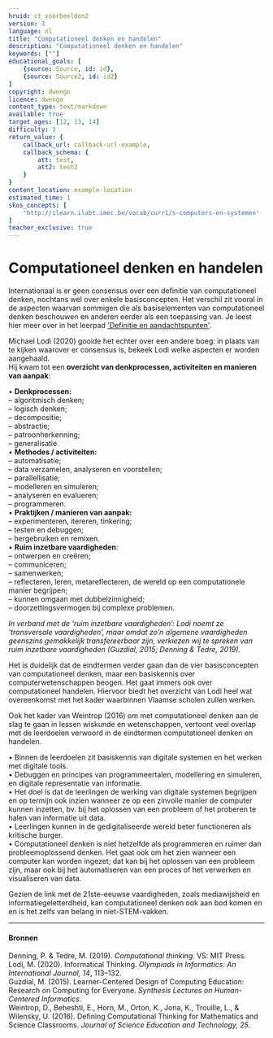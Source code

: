 ```yaml
---
hruid: ct_voorbeelden2
version: 3
language: nl
title: "Computationeel denken en handelen"
description: "Computationeel denken en handelen"
keywords: [""]
educational_goals: [
    {source: Source, id: id}, 
    {source: Source2, id: id2}
]
copyright: dwengo
licence: dwengo
content_type: text/markdown
available: true
target_ages: [12, 13, 14]
difficulty: 3
return_value: {
    callback_url: callback-url-example,
    callback_schema: {
        att: test,
        att2: test2
    }
}
content_location: example-location
estimated_time: 1
skos_concepts: [
    'http://ilearn.ilabt.imec.be/vocab/curr1/s-computers-en-systemen'
]
teacher_exclusive: true
---
```

# Computationeel denken en handelen

Internationaal is er geen consensus over een definitie van computationeel denken, nochtans wel over enkele basisconcepten. Het verschil zit vooral in de aspecten waarvan sommigen die als basiselementen van computationeel denken beschouwen en anderen eerder als een toepassing van. Je leest hier meer over in het leerpad ['Definitie en aandachtspunten'](https://www.dwengo.org/learning-path.html?hruid=ct2_concreet&language=nl&te=true&source_page=%2Fcomputational_thinking%2F&source_title=%20Computationeel%20Denken#ct_inleiding1;nl;3). 

Michael Lodi (2020) gooide het echter over een andere boeg: in plaats van te kijken waarover er consensus is, bekeek Lodi welke aspecten er worden aangehaald.<br>
Hij kwam tot een **overzicht van denkprocessen, activiteiten en manieren van aanpak**:

• **Denkprocessen:**<br>
– algoritmisch denken;<br>
– logisch denken;<br>
– decompositie;<br>
– abstractie;<br>
– patroonherkenning;<br>
– generalisatie.<br>
• **Methodes / activiteiten:**<br>
– automatisatie;<br>
– data verzamelen, analyseren en voorstellen;<br>
– parallellisatie;<br>
– modelleren en simuleren;<br>
– analyseren en evalueren;<br>
– programmeren.<br>
• **Praktijken / manieren van aanpak:**<br>
– experimenteren, itereren, tinkering;<br>
– testen en debuggen;<br>
– hergebruiken en remixen.<br>
• **Ruim inzetbare vaardigheden**:<br>
– ontwerpen en creëren;<br>
– communiceren;<br>
– samenwerken;<br>
– reflecteren, leren, metareflecteren, de wereld op een computationele manier begrijpen;<br>
– kunnen omgaan met dubbelzinnigheid;<br>
– doorzettingsvermogen bij complexe problemen.<br>

*In verband met de ‘ruim inzetbare vaardigheden’: Lodi noemt ze ‘transversale vaardigheden’, maar omdat zo’n algemene vaardigheden geenszins gemakkelijk transfereerbaar zijn, verkiezen wij te spreken van ruim inzetbare vaardigheden (Guzdial, 2015; Denning & Tedre, 2019).*

Het is duidelijk dat de eindtermen verder gaan dan de vier basisconcepten van computationeel denken, maar een basiskennis over computerwetenschappen beogen. 
Het gaat immers ook over computationeel handelen. Hiervoor biedt het overzicht van Lodi heel wat overeenkomst met het kader waarbinnen Vlaamse scholen zullen werken.

Ook het kader van Weintrop (2016) om met computationeel denken aan de slag te gaan in lessen wiskunde en wetenschappen, vertoont veel overlap met de leerdoelen verwoord in de eindtermen 
computationeel denken en handelen.

• Binnen de leerdoelen zit basiskennis van digitale systemen en het werken met digitale tools.<br>
• Debuggen en principes van programmeertalen, modellering en simuleren, en digitale representatie van informatie.<br>
• Het doel is dat de leerlingen de werking van digitale systemen begrijpen en op termijn ook inzien wanneer ze op een zinvolle manier de computer kunnen
inzetten, bv. bij het oplossen van een probleem of het proberen te halen van informatie uit data.<br>
• Leerlingen kunnen in de gedigitaliseerde wereld beter functioneren als kritische burger.<br>
• Computationeel denken is niet hetzelfde als programmeren en ruimer dan probleemoplossend denken. Het gaat ook om het zien wanneer een computer
kan worden ingezet; dat kan bij het oplossen van een probleem zijn, maar ook bij het automatiseren van een proces of het verwerken en visualiseren van data.<br>

Gezien de link met de 21ste-eeuwse vaardigheden, zoals mediawijsheid en informatiegeletterdheid, kan computationeel denken ook aan bod komen en en is het zelfs van belang in niet-STEM-vakken.

----------------------
#### Bronnen
Denning, P. & Tedre, M. (2019). *Computational thinking.* VS: MIT Press.<br>
Lodi, M. (2020). Informatical Thinking. *Olympiads in Informatics: An International Journal, 14*, 113–132.<br>
Guzdial, M. (2015). Learner-Centered Design of Computing Education: Research on Computing for Everyone. *Synthesis Lectures on Human-Centered Informatics.*<br>
Weintrop, D., Beheshti, E., Horn, M., Orton, K., Jona, K., Trouille, L., & Wilensky, U. (2016). Defining Computational Thinking for Mathematics and Science Classrooms. *Journal of Science Education and Technology, 25*.

